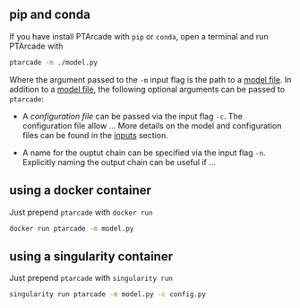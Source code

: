 ## pip and conda 
If you have install PTArcade with  `pip` or `conda`, open a terminal and 
run PTArcade with 
``` sh
ptarcade -m ./model.py 
```
Where the argument passed to the `-m` input flag is the path to a 
[model file]. In addition to a [model file], the following 
optional arguments can be passed to `ptarcade`:

* A *configuration file* can be passed via the input flag `-c`.
The configuration file allow ... More details on the model and
configuration files can be found in the [inputs] section. 

* A name for the ouptut chain can be specified via the input flag
`-n`. Explicitly naming the output chain can be useful if ...


## using a docker container
Just prepend `ptarcade` with `docker run`
``` sh
docker run ptarcade -m model.py 
```

## using a singularity container
Just prepend `ptarcade` with `singularity run`
``` sh
singularity run ptarcade -m model.py -c config.py 
```
  
  [model file]: ../inputs/model.md
  [inputs]: ../inputs/.md